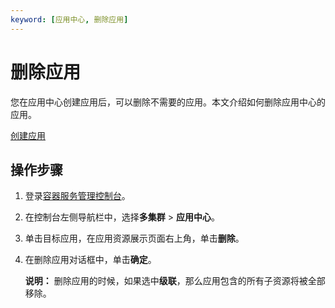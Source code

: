 ```yaml
---
keyword: [应用中心, 删除应用]
---
```


# 删除应用

您在应用中心创建应用后，可以删除不需要的应用。本文介绍如何删除应用中心的应用。

[创建应用](/cn.zh-CN/Kubernetes集群用户指南/应用中心（旧版）/应用管理/创建应用.md)

## 操作步骤

1.  登录[容器服务管理控制台](https://cs.console.aliyun.com)。

2.  在控制台左侧导航栏中，选择**多集群** \> **应用中心**。

3.  单击目标应用，在应用资源展示页面右上角，单击**删除**。

4.  在删除应用对话框中，单击**确定**。

    **说明：** 删除应用的时候，如果选中**级联**，那么应用包含的所有子资源将被全部移除。


